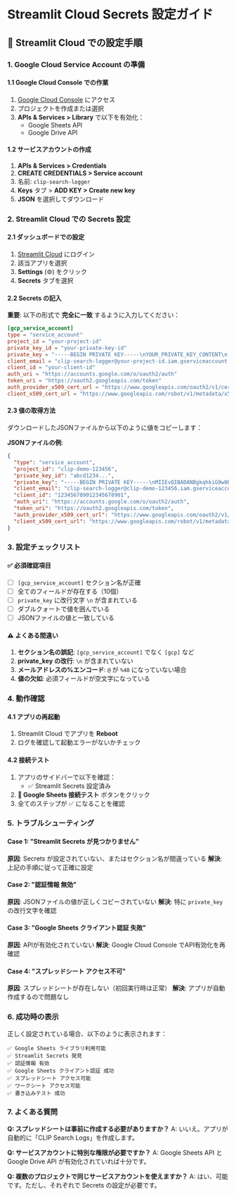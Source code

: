 # Streamlit Cloud Secrets 設定ガイド

## 🔧 Streamlit Cloud での設定手順

### 1. Google Cloud Service Account の準備

#### 1.1 Google Cloud Console での作業
1. [Google Cloud Console](https://console.cloud.google.com/) にアクセス
2. プロジェクトを作成または選択
3. **APIs & Services > Library** で以下を有効化：
   - Google Sheets API
   - Google Drive API

#### 1.2 サービスアカウントの作成
1. **APIs & Services > Credentials**
2. **CREATE CREDENTIALS > Service account**
3. 名前: `clip-search-logger`
4. **Keys** タブ > **ADD KEY > Create new key**
5. **JSON** を選択してダウンロード

### 2. Streamlit Cloud での Secrets 設定

#### 2.1 ダッシュボードでの設定
1. [Streamlit Cloud](https://share.streamlit.io/) にログイン
2. 該当アプリを選択
3. **Settings** (⚙️) をクリック
4. **Secrets** タブを選択

#### 2.2 Secrets の記入

**重要**: 以下の形式で **完全に一致** するように入力してください：

```toml
[gcp_service_account]
type = "service_account"
project_id = "your-project-id"
private_key_id = "your-private-key-id"
private_key = "-----BEGIN PRIVATE KEY-----\nYOUR_PRIVATE_KEY_CONTENT\n-----END PRIVATE KEY-----\n"
client_email = "clip-search-logger@your-project-id.iam.gserviceaccount.com"
client_id = "your-client-id"
auth_uri = "https://accounts.google.com/o/oauth2/auth"
token_uri = "https://oauth2.googleapis.com/token"
auth_provider_x509_cert_url = "https://www.googleapis.com/oauth2/v1/certs"
client_x509_cert_url = "https://www.googleapis.com/robot/v1/metadata/x509/clip-search-logger%40your-project-id.iam.gserviceaccount.com"
```

#### 2.3 値の取得方法

ダウンロードしたJSONファイルから以下のように値をコピーします：

**JSONファイルの例**:
```json
{
  "type": "service_account",
  "project_id": "clip-demo-123456",
  "private_key_id": "abcd1234...",
  "private_key": "-----BEGIN PRIVATE KEY-----\nMIIEvQIBADANBgkqhkiG9w0BAQEFAASCBKcwggSjAgEAAoIBAQC...\n-----END PRIVATE KEY-----\n",
  "client_email": "clip-search-logger@clip-demo-123456.iam.gserviceaccount.com",
  "client_id": "123456789012345678901",
  "auth_uri": "https://accounts.google.com/o/oauth2/auth",
  "token_uri": "https://oauth2.googleapis.com/token",
  "auth_provider_x509_cert_url": "https://www.googleapis.com/oauth2/v1/certs",
  "client_x509_cert_url": "https://www.googleapis.com/robot/v1/metadata/x509/clip-search-logger%40clip-demo-123456.iam.gserviceaccount.com"
}
```

### 3. 設定チェックリスト

#### ✅ 必須確認項目
- [ ] `[gcp_service_account]` セクション名が正確
- [ ] 全てのフィールドが存在する（10個）
- [ ] `private_key` に改行文字 `\n` が含まれている
- [ ] ダブルクォートで値を囲んでいる
- [ ] JSONファイルの値と一致している

#### ⚠️ よくある間違い
1. **セクション名の誤記**: `[gcp_service_account]` でなく `[gcp]` など
2. **private_key の改行**: `\n` が含まれていない
3. **メールアドレスの%エンコード**: `@` が `%40` になっていない場合
4. **値の欠如**: 必須フィールドが空文字になっている

### 4. 動作確認

#### 4.1 アプリの再起動
1. Streamlit Cloud でアプリを **Reboot**
2. ログを確認して起動エラーがないかチェック

#### 4.2 接続テスト
1. アプリのサイドバーで以下を確認：
   - ✅ Streamlit Secrets 設定済み
2. **🔗 Google Sheets 接続テスト** ボタンをクリック
3. 全てのステップが ✅ になることを確認

### 5. トラブルシューティング

#### Case 1: "Streamlit Secrets が見つかりません"
**原因**: Secrets が設定されていない、またはセクション名が間違っている
**解決**: 上記の手順に従って正確に設定

#### Case 2: "認証情報 無効"  
**原因**: JSONファイルの値が正しくコピーされていない
**解決**: 特に `private_key` の改行文字を確認

#### Case 3: "Google Sheets クライアント認証 失敗"
**原因**: APIが有効化されていない
**解決**: Google Cloud Console でAPI有効化を再確認

#### Case 4: "スプレッドシート アクセス不可"
**原因**: スプレッドシートが存在しない（初回実行時は正常）
**解決**: アプリが自動作成するので問題なし

### 6. 成功時の表示

正しく設定されている場合、以下のように表示されます：

```
✅ Google Sheets ライブラリ利用可能
✅ Streamlit Secrets 発見  
✅ 認証情報 有効
✅ Google Sheets クライアント認証 成功
✅ スプレッドシート アクセス可能
✅ ワークシート アクセス可能
✅ 書き込みテスト 成功
```

### 7. よくある質問

**Q: スプレッドシートは事前に作成する必要がありますか？**
A: いいえ。アプリが自動的に「CLIP Search Logs」を作成します。

**Q: サービスアカウントに特別な権限が必要ですか？**
A: Google Sheets API と Google Drive API が有効化されていれば十分です。

**Q: 複数のプロジェクトで同じサービスアカウントを使えますか？**
A: はい、可能です。ただし、それぞれで Secrets の設定が必要です。 